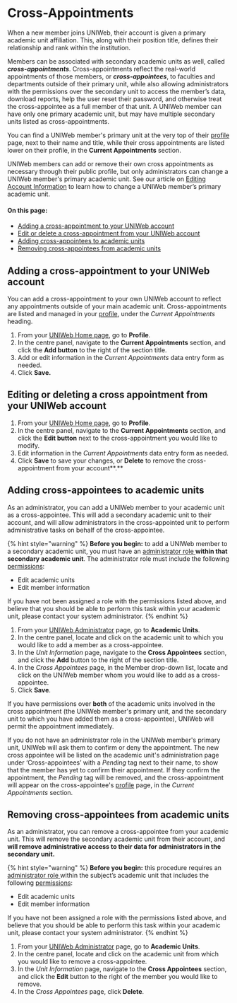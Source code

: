 # Cross-Appointments

When a new member joins UNIWeb, their account is given a primary academic unit affiliation. This, along with their position title, defines their relationship and rank within the institution.

Members can be associated with secondary academic units as well, called _**cross-appointments**_. Cross-appointments reflect the real-world appointments of those members, or _**cross-appointees**_, to faculties and departments outside of their primary unit, while also allowing administrators with the permissions over the secondary unit to access the member’s data, download reports, help the user reset their password, and otherwise treat the cross-appointee as a full member of that unit. A UNIWeb member can have only one primary academic unit, but may have multiple secondary units listed as cross-appointments.

You can find a UNIWeb member's primary unit at the very top of their [profile]() page, next to their name and title, while their cross appointments are listed lower on their profile, in the **Current Appointments** section. 

UNIWeb members can add or remove their own cross appointments as necessary through their public profile, but only administrators can change a UNIWeb member's primary academic unit. See our article on [Editing Account Information](../account-management/member-account-information.md#editing-the-account-information-of-other-uniweb-members) to learn how to change a UNIWeb member’s primary academic unit.

#### On this page:

* [Adding a cross-appointment to your UNIWeb account](cross-appointments.md#add-a-cross-appointment-to-your-uniweb-account)
* [Edit or delete a cross-appointment from your UNIWeb account](cross-appointments.md#editing-or-deleting-a-cross-appointment-from-your-uniweb-account)
* [Adding cross-appointees to academic units](cross-appointments.md#add-cross-appointments-to-other-uniweb-accounts)
* [Removing cross-appointees from academic units](cross-appointments.md#remove-other-members-from-a-cross-appointment)

## Adding a cross-appointment to your UNIWeb account

You can add a cross-appointment to your own UNIWeb account to reflect any appointments outside of your main academic unit. Cross-appointments are listed and managed in your [profile](), under the _Current Appointments_ heading.

1. From your [UNIWeb Home page](../../navigating-uniweb.md#the-home-page), go to **Profile**.
2. In the centre panel, navigate to the **Current Appointments** section, and click the **Add button** to the right of the section title.
3. Add or edit information in the _Current Appointments_ data entry form as needed.
4. Click **Save.**

## Editing or deleting a cross appointment from your UNIWeb account

1. From your [UNIWeb Home page](../../navigating-uniweb.md#the-home-page), go to **Profile**.
2. In the centre panel, navigate to the **Current Appointments** section, and click the **Edit button** next to the cross-appointment you would like to modify.
3. Edit information in the _Current Appointments_ data entry form as needed.
4. Click **Save** to save your changes, or **Delete** to remove the cross-appointment from your account**.**

## Adding cross-appointees to academic units

As an administrator, you can add a UNIWeb member to your academic unit as a cross-appointee. This will add a secondary academic unit to their account, and will allow administrators in the cross-appointed unit to perform administrative tasks on behalf of the cross-appointee.

{% hint style="warning" %}
**Before you begin:** to add a UNIWeb member to a secondary academic unit, you must have an [administrator role ](../access-control/managing-administrator-roles-and-permissions.md)**within that secondary academic unit**. The administrator role must include the following [permissions](../access-control/managing-administrator-roles-and-permissions.md#administrator-permissions):

* Edit academic units
* Edit member information

If you have not been assigned a role with the permissions listed above, and believe that you should be able to perform this task within your academic unit, please contact your system administrator.
{% endhint %}

1. From your [UNIWeb Administrator](../../navigating-uniweb.md#the-administration-page) page, go to **Academic Units**. 
2. In the centre panel, locate and click on the academic unit to which you would like to add a member as a cross-appointee.
3. In the _Unit Information_ page, navigate to the **Cross Appointees** section, and click the **Add** button to the right of the section title.
4. In the _Cross Appointees_ page, in the Member drop-down list, locate and click on the UNIWeb member whom you would like to add as a cross-appointee.
5. Click **Save**.

If you have permissions over **both** of the academic units involved in the cross appointment \(the UNIWeb member's primary unit, and the secondary unit to which you have added them as a cross-appointee\), UNIWeb will permit the appointment immediately.

If you do not have an administrator role in the UNIWeb member's primary unit, UNIWeb will ask them to confirm or deny the appointment. The new cross appointee will be listed on the academic unit's administration page under ‘Cross-appointees’ with a _Pending_ tag next to their name, to show that the member has yet to confirm their appointment. If they confirm the appointment, the _Pending_ tag will be removed, and the cross-appointment will appear on the cross-appointee's [profile]() page, in the _Current Appointments_ section.

## Removing cross-appointees from academic units

As an administrator, you can remove a cross-appointee from your academic unit. This will remove the secondary academic unit from their account, and **will remove administrative access to their data for administrators in the secondary unit.**

{% hint style="warning" %}
**Before you begin:** this procedure requires an [administrator role ](../access-control/managing-administrator-roles-and-permissions.md)within the subject’s academic unit that includes the following [permissions](../access-control/managing-administrator-roles-and-permissions.md#administrator-permissions):

* Edit academic units
* Edit member information

If you have not been assigned a role with the permissions listed above, and believe that you should be able to perform this task within your academic unit, please contact your system administrator.
{% endhint %}

1. From your [UNIWeb Administrator](../../navigating-uniweb.md#the-administration-page) page, go to **Academic Units**. 
2. In the centre panel, locate and click on the academic unit from which you would like to remove a cross-appointee.
3. In the _Unit Information_ page, navigate to the **Cross Appointees** section, and click the **Edit** button to the right of the member you would like to remove.
4. In the _Cross Appointees_ page, click **Delete**.

